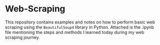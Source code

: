 # Web-Scraping

This repository contains examples and notes on how to perform basic web scraping using the `BeautifulSoup4` library in Python. Attached is the .ipynb file mentioning the steps and methods I learned today during my web scraping journey.
